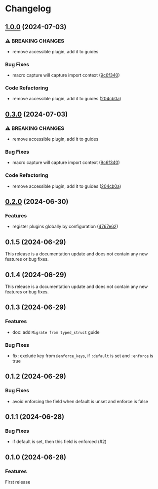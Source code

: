 # Changelog

## [1.0.0](https://github.com/elixir-typed-structor/typed_structor/compare/v0.2.0...v1.0.0) (2024-07-03)


### ⚠ BREAKING CHANGES

* remove accessible plugin, add it to guides

### Bug Fixes

* macro capture will capture import context ([9c6f340](https://github.com/elixir-typed-structor/typed_structor/commit/9c6f3406009565b1e7ccab77d7ce24a7ee3984e6))


### Code Refactoring

* remove accessible plugin, add it to guides ([204cb0a](https://github.com/elixir-typed-structor/typed_structor/commit/204cb0aeab5a7ca8d5a15d7e016243d66af6e595))

## [0.3.0](https://github.com/elixir-typed-structor/typed_structor/compare/v0.2.0...v0.3.0) (2024-07-03)


### ⚠ BREAKING CHANGES

* remove accessible plugin, add it to guides

### Bug Fixes

* macro capture will capture import context ([9c6f340](https://github.com/elixir-typed-structor/typed_structor/commit/9c6f3406009565b1e7ccab77d7ce24a7ee3984e6))


### Code Refactoring

* remove accessible plugin, add it to guides ([204cb0a](https://github.com/elixir-typed-structor/typed_structor/commit/204cb0aeab5a7ca8d5a15d7e016243d66af6e595))

## [0.2.0](https://github.com/elixir-typed-structor/typed_structor/compare/v0.1.5...v0.2.0) (2024-06-30)


### Features

* register plugins globally by configuration ([4767e62](https://github.com/elixir-typed-structor/typed_structor/commit/4767e620c237777f535cfe763c773d13a4944c0f))

## 0.1.5 (2024-06-29)

This release is a documentation update and
does not contain any new features or bug fixes.

## 0.1.4 (2024-06-29)

This release is a documentation update and
does not contain any new features or bug fixes.

## 0.1.3 (2024-06-29)

### Features
- doc: add `Migrate from typed_struct` guide

### Bug Fixes
- fix: exclude key from `@enforce_keys`, if `:default` is set and `:enforce` is true

## 0.1.2 (2024-06-29)

### Bug Fixes
- avoid enforcing the field when default is unset and enforce is false

## 0.1.1 (2024-06-28)

### Bug Fixes
- if default is set, then this field is enforced (#2)

## 0.1.0 (2024-06-28)

### Features
First release
